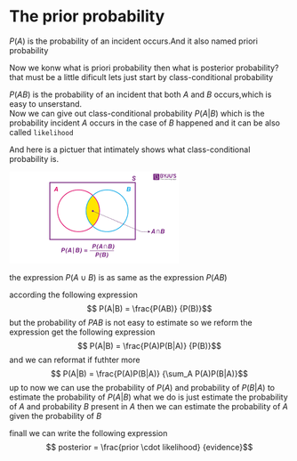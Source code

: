 # The prior probability
$P(A)$ is the probability of an incident occurs.And it also named priori probability

Now we konw what is priori probability then what is posterior probability?  
that must be a little dificult lets just start by class-conditional probability  

$P(AB)$ is the probability of an incident that both $A$ and $B$ occurs,which is easy to unserstand.  
Now we can give out class-conditional probability $P(A|B)$ which is the probability incident $A$ occurs in the case of $B$ happened  and it can be also called `likelihood`

And here is a pictuer that intimately shows what class-conditional probability is.  

![image](bayesian_theorem/Untitled.png)  

the expression $P(A \cup B)$ is as same as the expression $P(AB)$

according the following expression
$$ P(A|B) = \frac{P(AB)} {P(B)}$$
but the probability of $P{AB}$ is not easy to estimate so we reform the expression get the following expression
$$ P(A|B) = \frac{P(A)P(B|A)} {P(B)}$$
and we can reformat if futhter more
$$ P(A|B) = \frac{P(A)P(B|A)} {\sum_A P(A)P(B|A)}$$
up to now we can use the probability of $P(A)$ and probability of $P(B|A)$ to estimate the probability of $P(A|B)$
what we do is just estimate the probability of $A$ and probability $B$ present in $A$ then we can estimate the probability of $A$ given the probability of $B$ 

finall we can write the following expression
$$ posterior = \frac{prior \cdot likelihood} {evidence}$$ 
